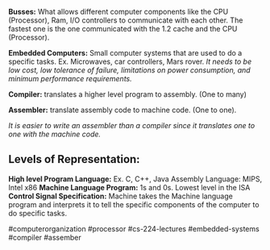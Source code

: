 **Busses:** What allows different computer components like the CPU (Processor), Ram, I/O controllers to communicate with each other. The fastest one is the one communicated with the 1.2 cache and the CPU (Processor).

**Embedded Computers:** Small computer systems that are used to do a specific tasks. Ex. Microwaves, car controllers, Mars rover. *It needs to be low cost, low tolerance of failure, limitations on power consumption, and minimum performance requirements.*

**Compiler:** translates a higher level program to assembly. (One to many)

**Assembler:** translate assembly code to machine code. (One to one).

*It is easier to write an assembler than a compiler since it translates one to one with the machine code.*

## Levels of Representation:
**High level Program Language:** Ex. C, C++, Java
Assembly Language: MIPS, Intel x86
**Machine Language Program:** 1s and 0s. Lowest level in the ISA
**Control Signal Specification:** Machine takes the Machine language program and interprets it to tell the specific components of the computer to do specific tasks.



#computerorganization #processor
#cs-224-lectures 
#embedded-systems
#compiler
#assember